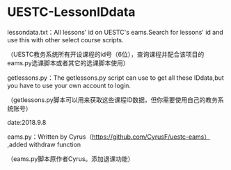 # UESTC-LessonIDdata
lessondata.txt：All lessons' id on UESTC's eams.Search for lessons' id and use this with other select course scripts.

（UESTC教务系统所有开设课程的id号（6位），查询课程并配合该项目的eams.py选课脚本或者其它的选课脚本使用）

getlessons.py：The getlessons.py script can use to get all these IDdata,but you have to use your own account to login.

（getlessons.py脚本可以用来获取这些课程ID数据，但你需要使用自己的教务系统账号）

date:2018.9.8

eams.py：Written by Cyrus（https://github.com/CyrusF/uestc-eams） ,added withdraw function

（eams.py脚本原作者Cyrus。添加退课功能）

